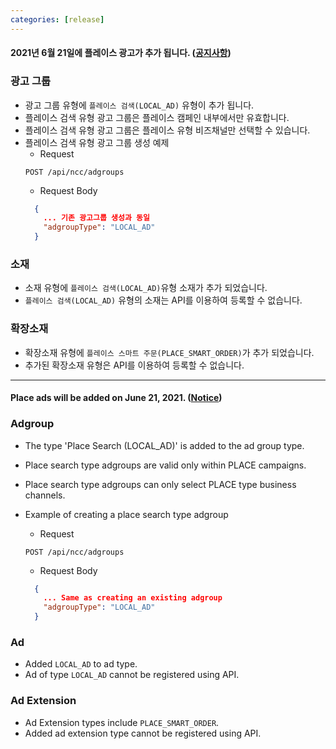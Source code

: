 ```yaml
---
categories: [release]
---
```


#### 2021년 6월 21일에 플레이스 광고가 추가 됩니다. ([공지사항](https://saedu.naver.com/notice/view.nhn?notiSeq=3797&catg=&fixYn=Y&searchOpt=all&keyword=))


### 광고 그룹
* 광고 그룹 유형에 `플레이스 검색(LOCAL_AD)` 유형이 추가 됩니다.
* 플레이스 검색 유형 광고 그룹은 플레이스 캠페인 내부에서만 유효합니다.
* 플레이스 검색 유형 광고 그룹은 플레이스 유형 비즈채널만 선택할 수 있습니다.
* 플레이스 검색 유형 광고 그룹 생성 예제
  * Request
  ```shell
  POST /api/ncc/adgroups
  ```
  * Request Body
  ```json
    {
      ... 기존 광고그룹 생성과 동일
	  "adgroupType": "LOCAL_AD"
    }
  ```



### 소재
* 소재 유형에 `플레이스 검색(LOCAL_AD)`유형 소재가 추가 되었습니다.
* `플레이스 검색(LOCAL_AD)` 유형의 소재는 API를 이용하여 등록할 수 없습니다.


### 확장소재
* 확장소재 유형에 `플레이스 스마트 주문(PLACE_SMART_ORDER)`가 추가 되었습니다.
* 추가된 확장소재 유형은 API를 이용하여 등록할 수 없습니다.


---


#### Place ads will be added on June 21, 2021. ([Notice](https://saedu.naver.com/notice/view.nhn?notiSeq=3797&catg=&fixYn=Y&searchOpt=all&keyword=))

### Adgroup
* The type 'Place Search (LOCAL_AD)' is added to the ad group type.
* Place search type adgroups are valid only within PLACE campaigns.
* Place search type adgroups can only select PLACE type business channels.
* Example of creating a place search type adgroup

  * Request
  ```shell
  POST /api/ncc/adgroups
  ```
  * Request Body
  ```json
    {
      ... Same as creating an existing adgroup
	  "adgroupType": "LOCAL_AD"
    }
  ```


### Ad
* Added `LOCAL_AD` to ad type.
* Ad of type `LOCAL_AD` cannot be registered using API.


### Ad Extension
*  Ad Extension types include `PLACE_SMART_ORDER`.
* Added ad extension type cannot be registered using API.
